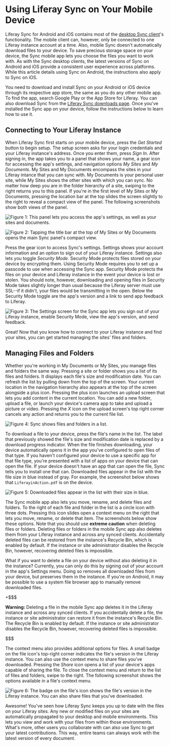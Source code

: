 # Using Liferay Sync on Your Mobile Device [](id=using-liferay-sync-on-your-mobile-device)

Liferay Sync for Android and iOS contains most of the
[desktop Sync client](/discover/portal/-/knowledge_base/6-2/using-liferay-sync-on-your-desktop)'s
functionality. The mobile client can, however, only be connected to one Liferay 
instance account at a time. Also, mobile Sync doesn't automatically download 
files to your device. To save precious storage space on your device, the Sync 
mobile app lets you choose the files you want to work with. As with the Sync 
desktop clients, the latest versions of Sync on Android and iOS provide a 
consistent user experience across platforms. While this article details using 
Sync on Android, the instructions also apply to Sync on iOS. 

You need to download and install Sync on your Android or iOS device through its
respective app store, the same as you do any other mobile app. To find the app,
search Google Play or the App Store for Liferay. You can also download Sync from
the 
[Liferay Sync downloads page](https://www.liferay.com/downloads/liferay-sync). 
Once you've installed the Sync app on your device, follow the instructions below 
to learn how to use it. 

## Connecting to Your Liferay Instance [](id=connecting-to-your-portal)

When Liferay Sync first starts on your mobile device, press the *Get Started*
button to begin setup. The setup screen asks for your login credentials and your
Liferay instance's address. Once you enter them, press *Sign In*. After signing 
in, the app takes you to a panel that shows your name, a gear icon for accessing 
the app's settings, and navigation options *My Sites* and *My Documents*. My 
Sites and My Documents encompass the sites in your Liferay intance that you can 
sync with. My Documents is your personal user site, while My Sites shows the 
other sites with which you can sync. No matter how deep you are in the folder 
hierarchy of a site, swiping to the right returns you to this panel. If you're 
in the first level of My Sites or My Documents, pressing the location bar at the 
top slides the screen slightly to the right to reveal a compact view of the 
panel. The following screenshots show both views of the panel. 

![Figure 1: This panel lets you access the app's settings, as well as your sites and documents.](../../../images/sync-mobile-panel.png)

![Figure 2: Tapping the title bar at the top of My Sites or My Documents opens the main Sync panel's compact view.](../../../images/sync-mobile-panel-compact.png)

Press the gear icon to access Sync's settings. Settings shows your account
information and an option to sign out of your Liferay instance. Settings also 
lets you toggle *Security Mode*. Security Mode protects files stored on your 
device by encrypting them. Using Security Mode requires you to set up a passcode 
to use when accessing the Sync app. Security Mode protects the files on your 
device and Liferay instance in the event your device is lost or stolen. You 
should note, however, downloading and opening files in Security Mode takes 
slightly longer than usual because the Liferay server must use SSL--if it 
didn't, your files would be transmitting in the open. Below the Security Mode 
toggle are the app's version and a link to send app feedback to Liferay. 

![Figure 3: The Settings screen for the Sync app lets you sign out of your Liferay instance, enable Security Mode, view the app's version, and send feedback.](../../../images/sync-mobile-settings.png)

Great! Now that you know how to connect to your Liferay instance and find your 
sites, you can get started managing the sites' files and folders. 

## Managing Files and Folders [](id=managing-files-and-folders)

Whether you're working in My Documents or My Sites, you manage files and folders
the same way. Pressing a site or folder shows you a list of its files and
folders. It displays each file's size and modification date. You can refresh the
list by pulling down from the top of the screen. Your current location in the
navigation hierarchy also appears at the top of the screen alongside a plus
icon. Pressing the plus icon launches an upload screen that lets you add content
in the current location. You can add a new folder, upload a file, or launch your
device's camera app to take and upload a picture or video. Pressing the *X* icon
on the upload screen's top right corner cancels any action and returns you to
the current file list. 

![Figure 4: Sync shows files and folders in a list.](../../../images/sync-mobile-site.png)

To download a file to your device, press the file's name in the list. The label
that previously showed the file's size and modification date is replaced by a
download progress indicator. When the file finishes downloading, your device
automatically opens it in the app you've configured to open files of that type.
If you haven't configured your device to use a specific app for that file type,
you're presented with a list of apps on your device that can open the file. If
your device doesn't have an app that can open the file, Sync tells you to
install one that can. Downloaded files appear in the list with the file size in
blue instead of gray. For example, the screenshot below shows that
`LiferayinAction.pdf` is on the device. 

![Figure 5: Downloaded files appear in the list with their size in blue.](../../../images/sync-mobile-file-downloaded.png)

The Sync mobile app also lets you move, rename, and delete files and folders. To 
the right of each file and folder in the list is a circle icon with three dots. 
Pressing this icon slides open a context menu on the right that lets you move, 
rename, or delete that item. The screenshots below show these options. Note that 
you should use **extreme caution** when deleting files or folders. Deleting 
files or folders in the mobile Sync app also deletes them from your Liferay 
instance and across any synced clients. Accidentally deleted files can be 
restored from the instance's Recycle Bin, which is enabled by default. If the 
instance or site administrator disables the Recycle Bin, however, recovering 
deleted files is impossible. 

What if you want to delete a file on your device without also deleting it in the
instance? Currently, you can only do this by signing out of your account in the
app's Settings menu. Doing so removes all downloaded files from your device, but
preserves them in the instance. If you're on Android, it may be possible to use 
a system file browser app to manually remove downloaded files. 

+$$$

**Warning:** Deleting a file in the mobile Sync app deletes it in the Liferay 
instance and across any synced clients. If you accidentally delete a file, the 
instance or site administrator can restore it from the instance's Recycle Bin. 
The Recycle Bin is enabled by default. If the instance or site administrator 
disables the Recycle Bin, however, recovering deleted files is impossible. 

$$$

The context menu also provides additional options for files. A small badge on
the file icon's top-right corner indicates the file's version in the Liferay 
instance. You can also use the context menu to share files you've downloaded. 
Pressing the *Share* icon opens a list of your device's apps capable of sharing 
the file. To close the context menu and return to the list of files and folders, 
swipe to the right. The following screenshot shows the options available in a 
file's context menu. 

![Figure 6: The badge on the file's icon shows the file's version in the Liferay instance. You can also share files that you've downloaded.](../../../images/sync-mobile-file-actions.png)

Awesome! You've seen how Liferay Sync keeps you up to date with the files on
your Liferay sites. Any new or modified files on your sites are automatically
propagated to your desktop and mobile environments. This lets you view and work
with your files from within those environments. What's more, other users you
collaborate with can also use Sync to get your latest contributions. This way,
entire teams can always work with the latest version of every document. 
